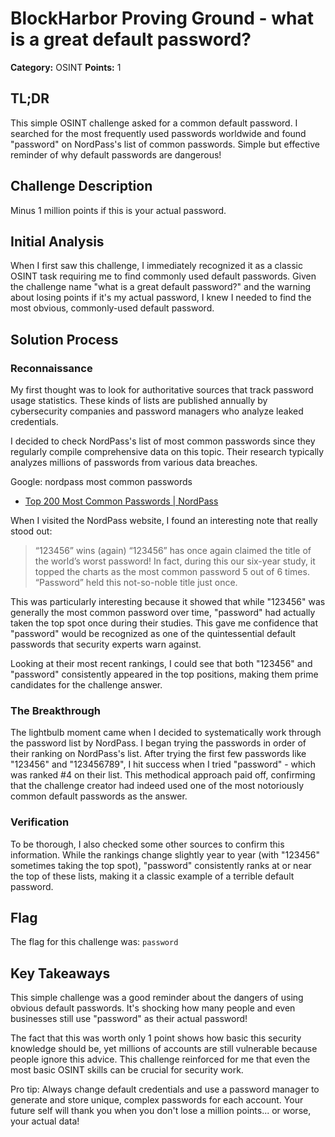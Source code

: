 
# BlockHarbor Proving Ground - what is a great default password?

**Category:** OSINT
**Points:** 1

## TL;DR

This simple OSINT challenge asked for a common default password. I searched for the most frequently used passwords worldwide and found "password" on NordPass's list of common passwords. Simple but effective reminder of why default passwords are dangerous!

## Challenge Description

Minus 1 million points if this is your actual password.

## Initial Analysis

When I first saw this challenge, I immediately recognized it as a classic OSINT task requiring me to find commonly used default passwords. Given the challenge name "what is a great default password?" and the warning about losing points if it's my actual password, I knew I needed to find the most obvious, commonly-used default password.

## Solution Process

### Reconnaissance

My first thought was to look for authoritative sources that track password usage statistics. These kinds of lists are published annually by cybersecurity companies and password managers who analyze leaked credentials.

I decided to check NordPass's list of most common passwords since they regularly compile comprehensive data on this topic. Their research typically analyzes millions of passwords from various data breaches.

Google: nordpass most common passwords

 - [Top 200 Most Common Passwords | NordPass](https://nordpass.com/most-common-passwords-list/)

When I visited the NordPass website, I found an interesting note that really stood out:

> “123456” wins (again)
“123456” has once again claimed the title of the world’s worst password! In fact, during this our six-year study, it topped the charts as the most common password 5 out of 6 times. “Password” held this not-so-noble title just once.

This was particularly interesting because it showed that while "123456" was generally the most common password over time, "password" had actually taken the top spot once during their studies. This gave me confidence that "password" would be recognized as one of the quintessential default passwords that security experts warn against.

Looking at their most recent rankings, I could see that both "123456" and "password" consistently appeared in the top positions, making them prime candidates for the challenge answer.


### The Breakthrough

The lightbulb moment came when I decided to systematically work through the password list by NordPass. I began trying the passwords in order of their ranking on NordPass's list. After trying the first few passwords like "123456" and "123456789", I hit success when I tried "password" - which was ranked #4 on their list. This methodical approach paid off, confirming that the challenge creator had indeed used one of the most notoriously common default passwords as the answer.

### Verification

To be thorough, I also checked some other sources to confirm this information. While the rankings change slightly year to year (with "123456" sometimes taking the top spot), "password" consistently ranks at or near the top of these lists, making it a classic example of a terrible default password.

## Flag

The flag for this challenge was: `password`

## Key Takeaways

This simple challenge was a good reminder about the dangers of using obvious default passwords. It's shocking how many people and even businesses still use "password" as their actual password!

The fact that this was worth only 1 point shows how basic this security knowledge should be, yet millions of accounts are still vulnerable because people ignore this advice. This challenge reinforced for me that even the most basic OSINT skills can be crucial for security work.

Pro tip: Always change default credentials and use a password manager to generate and store unique, complex passwords for each account. Your future self will thank you when you don't lose a million points... or worse, your actual data!